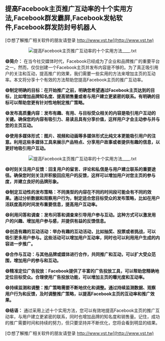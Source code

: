 ## **提高Facebook主页推广互动率的十个实用方法,Facebook群发霸屏,Facebook发帖软件,Facebook群发防封号机器人**

[😍想了解推广相关软件的朋友请登录 http://www.vst.tw](http://www.vst.tw)

 <center><img src="https://vst.tw/MP4/tuiguang/png/4.png" alt="提高Facebook主页推广互动率的十个实用方法____.txt"></center>

**😄简介：**
在当今社交媒体时代，Facebook已经成为了企业和品牌推广的重要平台之一。然而，仅仅创建一个Facebook主页并发布内容是不够的。为了真正吸引用户的关注和互动，提高推广的效果，我们需要一些实用的方法来增加主页的互动率。本文将分享十个有效的方法帮助您提高Facebook主页的推广互动率。

**😄制定明确的目标：在开始推广之前，明确您希望通过Facebook主页达到的目标，比如增加品牌知名度、提高销售量或者与用户建立更紧密的联系。有明确的目标可以帮助您更有针对性地制定推广策略。**

**😄发布高质量内容：发布有趣、有用、与目标受众相关的内容是吸引用户互动的关键。确保您的内容有吸引力、易读且具有分享价值，这样用户才会主动参与并与您的主页互动。**

**😄使用多媒体形式：图片、视频和动画等多媒体形式比纯文本更能吸引用户的注意。利用这些多媒体工具来展示产品特点、分享用户故事或者提供有趣的信息，以更好地吸引用户互动。**

 <center><img src="https://vst.tw/MP4/tuiguang/png/1.png" alt="提高Facebook主页推广互动率的十个实用方法____.txt"></center>

**😄时刻关注用户反馈：回复用户的留言、评论和私信是与用户建立联系的重要途径。确保您时刻关注并积极回应用户的反馈，这样可以增加用户对您主页的参与度，并建立良好的品牌形象。**

**😄制定互动性的发布策略：不同类型的内容在不同的时间段可能会有不同的效果。通过分析数据和观察用户行为，制定适合您目标受众的发布策略，比如在用户活跃度高的时间发布重要信息，提高用户互动率。**

**😄利用问答和调查：发布问答和调查来引导用户参与互动。这种方式可以激发用户的兴趣、增加用户参与感，并提供有益的反馈信息。**

**😄创造有趣的互动活动：举办有趣的互动活动，比如抽奖、投票或者挑战，可以吸引更多用户参与。这些活动可以增加用户互动率，同时也可以利用用户生成的内容进一步推广。**

**😄合作与互动：与其他品牌或媒体进行合作，共同推广和互动，可以扩大受众范围，增加用户的参与和互动。**

**😄精准定位广告投放：Facebook提供了丰富的广告投放工具，可以帮助您精确地定位目标受众。合理使用广告投放功能，可以增加主页的曝光度和互动率。**

**😄持续监测和调整：推广策略需要不断地优化和调整。通过持续监测数据、观察用户行为和反馈，及时调整推广策略，以提高Facebook主页的互动率和推广效果。**

**😄结语：**
通过采用上述十个实用方法，您可以有效地提高Facebook主页的推广互动率，与用户建立更紧密的联系，同时也增加品牌的知名度和销售量。记住，成功的推广需要时间和持续的努力，但只要坚持并不断优化，您将会看到明显的结果。

[😍想了解推广相关软件的朋友请登录 http://www.vst.tw](http://www.vst.tw)



